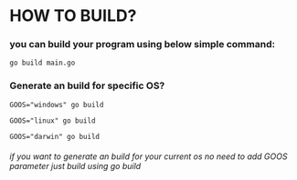 # HOW TO BUILD?
### you can build your program using below simple command:

```go build main.go```

### Generate an build for specific OS? 

```GOOS="windows" go build```

```GOOS="linux" go build```

```GOOS="darwin" go build```

###### if you want to generate an build for your current os no need to add GOOS parameter just build using go build